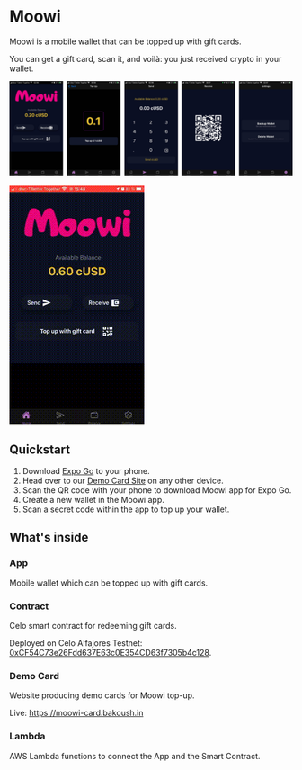 # Moowi

Moowi is a mobile wallet that can be topped up with gift cards.

You can get a gift card, scan it, and voilà: you just received crypto in your wallet.

![Screenshots](screenshots.png)

![Screencast](screencast.gif)

## Quickstart

1. Download [Expo Go](https://expo.dev/client) to your phone.
2. Head over to our [Demo Card Site](https://moowi-card.bakoush.in/) on any other device.
3. Scan the QR code with your phone to download Moowi app for Expo Go.
4. Create a new wallet in the Moowi app.
5. Scan a secret code within the app to top up your wallet.

## What's inside

### App

Mobile wallet which can be topped up with gift cards.

### Contract

Celo smart contract for redeeming gift cards.

Deployed on Celo Alfajores Testnet: [0xCF54C73e26Fdd637E63c0E354CD63f7305b4c128](https://alfajores-blockscout.celo-testnet.org/address/0xCF54C73e26Fdd637E63c0E354CD63f7305b4c128/transactions).

### Demo Card

Website producing demo cards for Moowi top-up.

Live: https://moowi-card.bakoush.in

### Lambda

AWS Lambda functions to connect the App and the Smart Contract.
